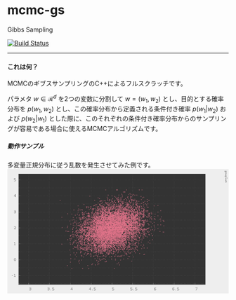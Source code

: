 # mcmc-gs

Gibbs Sampling

[![Build Status](https://travis-ci.org/hiroyam/mcmc-gs.svg?branch=master)](https://travis-ci.org/hiroyam/mcmc-gs)

---

#### これは何？

MCMCのギブスサンプリングのC++によるフルスクラッチです。

パラメタ $w \in \mathcal{R}^d$ を2つの変数に分割して $w = (w_1, w_2)$ とし、目的とする確率分布を $p(w_1, w_2)$ とし、この確率分布から定義される条件付き確率 $p(w_1|w_2)$ および $p(w_2|w_1)$ とした際に、このそれぞれの条件付き確率分布からのサンプリングが容易である場合に使えるMCMCアルゴリズムです。

##### 動作サンプル

多変量正規分布に従う乱数を発生させてみた例です。
![](images/plot1.png)

